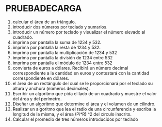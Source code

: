 # PRUEBADECARGA

1. calcular el área de un triángulo.
2. introducir dos números por teclado y sumarlos.
3. introducir un número por teclado y visualizar el número elevado al
cuadrado.
4. imprima por pantalla la suma de 1234 y 532.
5.  imprima por pantalla la resta de 1234 y 532.
6.  imprima por pantalla la multiplicación de 1234 y 532
7.  imprima por pantalla la división de 1234 entre 532
8.  imprima por pantalla el módulo de 1234 entre 532
9. convierta de euros a dólares. Recibirá un número
decimal correspondiente a la cantidad en euros y contestará con la cantidad
correspondiente en dólares.
10.  el área de un rectángulo del cual se le
proporcionará por el teclado su altura y anchura (números decimales).
11. Escribir un algoritmo que pida el lado de un cuadrado y muestre el valor del área y del
perímetro.
12. Diseñar un algoritmo que determine el área y el volumen de un cilindro.
13. Realizar un algoritmo que lea el radio de una circunferencia y escriba la longitud de la
misma, y el área (Pi*R) ^2 del círculo inscrito.
14. Calcular el promedio de tres números introducidos por teclado
